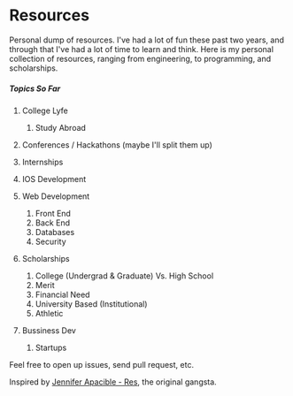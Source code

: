 Resources
=========

Personal dump of resources. I've had a lot of fun these past two years, and through that I've had a lot of time to learn and think. Here is my personal collection of resources, ranging from engineering, to programming, and scholarships.

##### Topics So Far
1. College Lyfe
    1. Study Abroad
2. Conferences / Hackathons (maybe I'll split them up)
3. Internships
4. IOS Development
5. Web Development 
    1. Front End
    2. Back End
    3. Databases
    4. Security
6. Scholarships
    1. College (Undergrad & Graduate) Vs. High School
    2. Merit
    3. Financial Need
    4. University Based (Institutional)
    5. Athletic
    
7. Bussiness Dev 
    1. Startups

Feel free to open up issues, send pull request, etc.


Inspired by [Jennifer Apacible - Res](https://github.com/japacible/res), the original gangsta. 
